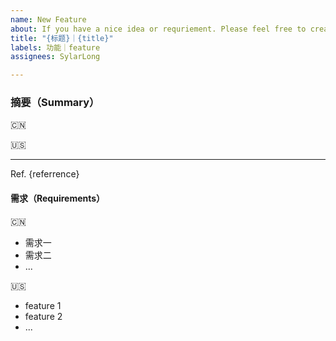 ```yaml
---
name: New Feature
about: If you have a nice idea or requriement. Please feel free to create an issue with this template. Any great idea is welcome.
title: "{标题}｜{title}"
labels: 功能｜feature
assignees: SylarLong

---
```


### 摘要（Summary）

🇨🇳
<!-- 在此加入中文摘要 -->

🇺🇸
<!-- add English summary here -->

---

Ref. {referrence}

#### 需求（Requirements）

🇨🇳
- 需求一
- 需求二
- ...

🇺🇸
- feature 1
- feature 2
- ...
